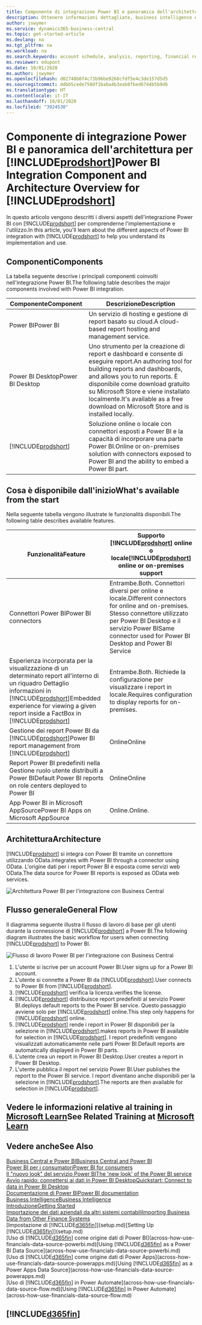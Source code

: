 ```yaml
---
title: Componente di integrazione Power BI e panoramica dell'architettura per Business Central | Microsoft Docs
description: Ottenere informazioni dettagliate, business intelligence e KPI a partire dai dati di Business Central è semplice con le app Business Central per Power BI.
author: jswymer
ms.service: dynamics365-business-central
ms.topic: get-started-article
ms.devlang: na
ms.tgt_pltfrm: na
ms.workload: na
ms.search.keywords: account schedule, analysis, reporting, financial report, business intelligence, KPI
ms.reviewer: edupont
ms.date: 10/01/2020
ms.author: jswymer
ms.openlocfilehash: d02740b0f4c73b96be9268cfdf5e4c3de157d5d5
ms.sourcegitcommit: ddbb5cede750df1baba4b3eab8fbed6744b5b9d6
ms.translationtype: HT
ms.contentlocale: it-IT
ms.lasthandoff: 10/01/2020
ms.locfileid: "3924530"
---
```

# <a name="power-bi-integration-component-and-architecture-overview-for-prodshort"></a><span data-ttu-id="e0e69-103">Componente di integrazione Power BI e panoramica dell'architettura per [!INCLUDE[prodshort](includes/prodshort.md)]</span><span class="sxs-lookup"><span data-stu-id="e0e69-103">Power BI Integration Component and Architecture Overview for [!INCLUDE[prodshort](includes/prodshort.md)]</span></span>

<span data-ttu-id="e0e69-104">In questo articolo vengono descritti i diversi aspetti dell'integrazione Power BI con [!INCLUDE[prodshort](includes/prodshort.md)] per comprenderne l'implementazione e l'utilizzo.</span><span class="sxs-lookup"><span data-stu-id="e0e69-104">In this article, you'll learn about the different aspects of Power BI integration with [!INCLUDE[prodshort](includes/prodshort.md)] to help you understand its implementation and use.</span></span>

## <a name="components"></a><span data-ttu-id="e0e69-105">Componenti</span><span class="sxs-lookup"><span data-stu-id="e0e69-105">Components</span></span>

<span data-ttu-id="e0e69-106">La tabella seguente descrive i principali componenti coinvolti nell'integrazione Power BI.</span><span class="sxs-lookup"><span data-stu-id="e0e69-106">The following table describes the major components involved with Power BI integration.</span></span>

|<span data-ttu-id="e0e69-107">Componente</span><span class="sxs-lookup"><span data-stu-id="e0e69-107">Component</span></span>|<span data-ttu-id="e0e69-108">Descrizione</span><span class="sxs-lookup"><span data-stu-id="e0e69-108">Description</span></span>|
|---------|-----------|
|<span data-ttu-id="e0e69-109">Power BI</span><span class="sxs-lookup"><span data-stu-id="e0e69-109">Power BI</span></span>|<span data-ttu-id="e0e69-110">Un servizio di hosting e gestione di report basato su cloud.</span><span class="sxs-lookup"><span data-stu-id="e0e69-110">A cloud-based report hosting and management service.</span></span>|
|<span data-ttu-id="e0e69-111">Power BI Desktop</span><span class="sxs-lookup"><span data-stu-id="e0e69-111">Power BI Desktop</span></span>|<span data-ttu-id="e0e69-112">Uno strumento per la creazione di report e dashboard e consente di eseguire report.</span><span class="sxs-lookup"><span data-stu-id="e0e69-112">An authoring tool for building reports and dashboards, and allows you to run reports.</span></span> <span data-ttu-id="e0e69-113">È disponibile come download gratuito su Microsoft Store e viene installato localmente.</span><span class="sxs-lookup"><span data-stu-id="e0e69-113">It's available as a free download on Microsoft Store and is installed locally.</span></span>|
|[!INCLUDE[prodshort](includes/prodshort.md)]|<span data-ttu-id="e0e69-114">Soluzione online o locale con connettori esposti a Power BI e la capacità di incorporare una parte Power BI.</span><span class="sxs-lookup"><span data-stu-id="e0e69-114">Online or on-premises solution with connectors exposed to Power BI and the ability to embed a Power BI part.</span></span>|

## <a name="whats-available-from-the-start"></a><span data-ttu-id="e0e69-115">Cosa è disponibile dall'inizio</span><span class="sxs-lookup"><span data-stu-id="e0e69-115">What's available from the start</span></span>

<span data-ttu-id="e0e69-116">Nella seguente tabella vengono illustrate le funzionalità disponibili.</span><span class="sxs-lookup"><span data-stu-id="e0e69-116">The following table describes available features.</span></span>

|<span data-ttu-id="e0e69-117">Funzionalità</span><span class="sxs-lookup"><span data-stu-id="e0e69-117">Feature</span></span>|<span data-ttu-id="e0e69-118">Supporto [!INCLUDE[prodshort](includes/prodshort.md)] online o locale</span><span class="sxs-lookup"><span data-stu-id="e0e69-118">[!INCLUDE[prodshort](includes/prodshort.md)] online or on-premises support</span></span>|
|-------|---------------------|
|<span data-ttu-id="e0e69-119">Connettori Power BI</span><span class="sxs-lookup"><span data-stu-id="e0e69-119">Power BI connectors</span></span>|<span data-ttu-id="e0e69-120">Entrambe.</span><span class="sxs-lookup"><span data-stu-id="e0e69-120">Both.</span></span> <span data-ttu-id="e0e69-121">Connettori diversi per online e locale.</span><span class="sxs-lookup"><span data-stu-id="e0e69-121">Different connectors for online and on-premises.</span></span> <span data-ttu-id="e0e69-122">Stesso connettore utilizzato per Power BI Desktop e il servizio Power BI</span><span class="sxs-lookup"><span data-stu-id="e0e69-122">Same connector used for Power BI Desktop and Power BI Service</span></span> |
|<span data-ttu-id="e0e69-123">Esperienza incorporata per la visualizzazione di un determinato report all'interno di un riquadro Dettaglio informazioni in [!INCLUDE[prodshort](includes/prodshort.md)]</span><span class="sxs-lookup"><span data-stu-id="e0e69-123">Embedded experience for viewing a given report inside a FactBox in [!INCLUDE[prodshort](includes/prodshort.md)]</span></span>|<span data-ttu-id="e0e69-124">Entrambe.</span><span class="sxs-lookup"><span data-stu-id="e0e69-124">Both.</span></span> <span data-ttu-id="e0e69-125">Richiede la configurazione per visualizzare i report in locale.</span><span class="sxs-lookup"><span data-stu-id="e0e69-125">Requires configuration to display reports for on-premises.</span></span>|
|<span data-ttu-id="e0e69-126">Gestione dei report Power BI da [!INCLUDE[prodshort](includes/prodshort.md)]</span><span class="sxs-lookup"><span data-stu-id="e0e69-126">Power BI report management from [!INCLUDE[prodshort](includes/prodshort.md)]</span></span>|<span data-ttu-id="e0e69-127">Online</span><span class="sxs-lookup"><span data-stu-id="e0e69-127">Online</span></span>|
|<span data-ttu-id="e0e69-128">Report Power BI predefiniti nella Gestione ruolo utente distribuiti a Power BI</span><span class="sxs-lookup"><span data-stu-id="e0e69-128">Default Power BI reports on role centers deployed to Power BI</span></span>|<span data-ttu-id="e0e69-129">Online</span><span class="sxs-lookup"><span data-stu-id="e0e69-129">Online</span></span>|
|<span data-ttu-id="e0e69-130">App Power BI in Microsoft AppSource</span><span class="sxs-lookup"><span data-stu-id="e0e69-130">Power BI Apps on Microsoft AppSource</span></span>|<span data-ttu-id="e0e69-131">Online.</span><span class="sxs-lookup"><span data-stu-id="e0e69-131">Online.</span></span>|

## <a name="architecture"></a><span data-ttu-id="e0e69-132">Architettura</span><span class="sxs-lookup"><span data-stu-id="e0e69-132">Architecture</span></span>

[!INCLUDE[prodshort](includes/prodshort.md)] <span data-ttu-id="e0e69-133">si integra con Power BI tramite un connettore utilizzando OData.</span><span class="sxs-lookup"><span data-stu-id="e0e69-133">integrates with Power BI through a connector using OData.</span></span> <span data-ttu-id="e0e69-134">L'origine dati per i report Power BI è esposta come servizi web OData.</span><span class="sxs-lookup"><span data-stu-id="e0e69-134">The data source for Power BI reports is exposed as OData web services.</span></span>

![Architettura Power BI per l'integrazione con Business Central](./media/power-bi-architecture.png)

## <a name="general-flow"></a><span data-ttu-id="e0e69-136">Flusso generale</span><span class="sxs-lookup"><span data-stu-id="e0e69-136">General Flow</span></span>

<span data-ttu-id="e0e69-137">Il diagramma seguente illustra il flusso di lavoro di base per gli utenti durante la connessione di [!INCLUDE[prodshort](includes/prodshort.md)] a Power BI.</span><span class="sxs-lookup"><span data-stu-id="e0e69-137">The following diagram illustrates the basic workflow for users when connecting [!INCLUDE[prodshort](includes/prodshort.md)] to Power BI.</span></span>

![Flusso di lavoro Power BI per l'integrazione con Business Central](./media/power-bi-flow.png)

1. <span data-ttu-id="e0e69-139">L'utente si iscrive per un account Power BI.</span><span class="sxs-lookup"><span data-stu-id="e0e69-139">User signs up for a Power BI account.</span></span>
2. <span data-ttu-id="e0e69-140">L'utente si connette a Power BI da [!INCLUDE[prodshort](includes/prodshort.md)].</span><span class="sxs-lookup"><span data-stu-id="e0e69-140">User connects to Power BI from [!INCLUDE[prodshort](includes/prodshort.md)].</span></span>
3. [!INCLUDE[prodshort](includes/prodshort.md)] <span data-ttu-id="e0e69-141">verifica la licenza.</span><span class="sxs-lookup"><span data-stu-id="e0e69-141">verifies the license.</span></span>
4. [!INCLUDE[prodshort](includes/prodshort.md)] <span data-ttu-id="e0e69-142">distribuisce report predefiniti al servizio Power BI.</span><span class="sxs-lookup"><span data-stu-id="e0e69-142">deploys default reports to the Power BI service.</span></span> <span data-ttu-id="e0e69-143">Questo passaggio avviene solo per [!INCLUDE[prodshort](includes/prodshort.md)] online.</span><span class="sxs-lookup"><span data-stu-id="e0e69-143">This step only happens for [!INCLUDE[prodshort](includes/prodshort.md)] online.</span></span>
5. [!INCLUDE[prodshort](includes/prodshort.md)] <span data-ttu-id="e0e69-144">rende i report in Power BI disponibili per la selezione in [!INCLUDE[prodshort](includes/prodshort.md)].</span><span class="sxs-lookup"><span data-stu-id="e0e69-144">makes reports in Power BI available for selection in [!INCLUDE[prodshort](includes/prodshort.md)].</span></span> <span data-ttu-id="e0e69-145">I report predefiniti vengono visualizzati automaticamente nelle parti Power BI.</span><span class="sxs-lookup"><span data-stu-id="e0e69-145">Default reports are automatically displayed in Power BI parts.</span></span>
6. <span data-ttu-id="e0e69-146">L'utente crea un report in Power BI Desktop.</span><span class="sxs-lookup"><span data-stu-id="e0e69-146">User creates a report in Power BI Desktop.</span></span>
7. <span data-ttu-id="e0e69-147">L'utente pubblica il report nel servizio Power BI.</span><span class="sxs-lookup"><span data-stu-id="e0e69-147">User publishes the report to the Power BI service.</span></span> <span data-ttu-id="e0e69-148">I report diventano anche disponibili per la selezione in [!INCLUDE[prodshort](includes/prodshort.md)].</span><span class="sxs-lookup"><span data-stu-id="e0e69-148">The reports are then available for selection in [!INCLUDE[prodshort](includes/prodshort.md)].</span></span>

## <a name="see-related-training-at-microsoft-learn"></a><span data-ttu-id="e0e69-149">Vedere le informazioni relative al training in [Microsoft Learn](/learn/modules/configure-powerbi-excel-dynamics-365-business-central/index)</span><span class="sxs-lookup"><span data-stu-id="e0e69-149">See Related Training at [Microsoft Learn](/learn/modules/configure-powerbi-excel-dynamics-365-business-central/index)</span></span>

## <a name="see-also"></a><span data-ttu-id="e0e69-150">Vedere anche</span><span class="sxs-lookup"><span data-stu-id="e0e69-150">See Also</span></span>

[<span data-ttu-id="e0e69-151">Business Central e Power BI</span><span class="sxs-lookup"><span data-stu-id="e0e69-151">Business Central and Power BI</span></span>](admin-powerbi.md)  
[<span data-ttu-id="e0e69-152">Power BI per i consumatori</span><span class="sxs-lookup"><span data-stu-id="e0e69-152">Power BI for consumers</span></span>](/power-bi/consumer/end-user-consumer)  
[<span data-ttu-id="e0e69-153">Il "nuovo look" del servizio Power BI</span><span class="sxs-lookup"><span data-stu-id="e0e69-153">The 'new look' of the Power BI service</span></span>](/power-bi/service-new-look)  
[<span data-ttu-id="e0e69-154">Avvio rapido: connettersi ai dati in Power BI Desktop</span><span class="sxs-lookup"><span data-stu-id="e0e69-154">Quickstart: Connect to data in Power BI Desktop</span></span>](/power-bi/desktop-quickstart-connect-to-data)  
[<span data-ttu-id="e0e69-155">Documentazione di Power BI</span><span class="sxs-lookup"><span data-stu-id="e0e69-155">Power BI documentation</span></span>](/power-bi/)  
[<span data-ttu-id="e0e69-156">Business Intelligence</span><span class="sxs-lookup"><span data-stu-id="e0e69-156">Business Intelligence</span></span>](bi.md)  
[<span data-ttu-id="e0e69-157">Introduzione</span><span class="sxs-lookup"><span data-stu-id="e0e69-157">Getting Started</span></span>](product-get-started.md)  
[<span data-ttu-id="e0e69-158">Importazione dei dati aziendali da altri sistemi contabili</span><span class="sxs-lookup"><span data-stu-id="e0e69-158">Importing Business Data from Other Finance Systems</span></span>](across-import-data-configuration-packages.md)  
<span data-ttu-id="e0e69-159">[Impostazione di [!INCLUDE[d365fin](includes/d365fin_md.md)]](setup.md)</span><span class="sxs-lookup"><span data-stu-id="e0e69-159">[Setting Up [!INCLUDE[d365fin](includes/d365fin_md.md)]](setup.md)</span></span>  
<span data-ttu-id="e0e69-160">[Uso di [!INCLUDE[d365fin](includes/d365fin_md.md)] come origine dati di Power BI](across-how-use-financials-data-source-powerbi.md)</span><span class="sxs-lookup"><span data-stu-id="e0e69-160">[Using [!INCLUDE[d365fin](includes/d365fin_md.md)] as a Power BI Data Source](across-how-use-financials-data-source-powerbi.md)</span></span>  
<span data-ttu-id="e0e69-161">[Uso di [!INCLUDE[d365fin](includes/d365fin_md.md)] come origine dati di Power Apps](across-how-use-financials-data-source-powerapps.md)</span><span class="sxs-lookup"><span data-stu-id="e0e69-161">[Using [!INCLUDE[d365fin](includes/d365fin_md.md)] as a Power Apps Data Source](across-how-use-financials-data-source-powerapps.md)</span></span>  
<span data-ttu-id="e0e69-162">[Uso di [!INCLUDE[d365fin](includes/d365fin_md.md)] in Power Automate](across-how-use-financials-data-source-flow.md)</span><span class="sxs-lookup"><span data-stu-id="e0e69-162">[Using [!INCLUDE[d365fin](includes/d365fin_md.md)] in Power Automate](across-how-use-financials-data-source-flow.md)</span></span>  

## [!INCLUDE[d365fin](includes/free_trial_md.md)]  
